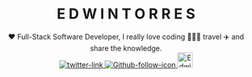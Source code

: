 <h1 align="center">E D W I N   T O R R E S</h1>

<div align="center">
      ♥️ Full-Stack Software Developer, I really love coding 👨🏻‍💻 travel ✈️ and share the knowledge.
</div>

<div align="center">
   <!-- Twitter -->
   <a href="https://twitter.com/codesandtags">
      <img src="https://img.shields.io/twitter/follow/andrebh?label=follow%20me&style=social"
         alt="twitter-link" />
  </a>  
   
   <!-- Github -->
   <a href="https://github.com/codesandtags">
      <img src="https://img.shields.io/github/followers/duarch?label=lunatics&style=social"
         alt="Github-follow-icon" />
   </a>
   
   <!-- DEV profile -->
   <a href="https://dev.to/codesandtags">
      <img src="https://d2fltix0v2e0sb.cloudfront.net/dev-badge.svg" alt="Edwin Torres's DEV Profile" height="30" width="30">
   </a>
</div>
     
<!--
**codesandtags/codesandtags** is a ✨ _special_ ✨ repository because its `README.md` (this file) appears on your GitHub profile.

Here are some ideas to get you started:

- 🔭 I’m currently working on ...
- 🌱 I’m currently learning ...
- 👯 I’m looking to collaborate on ...
- 🤔 I’m looking for help with ...
- 💬 Ask me about ...
- 📫 How to reach me: ...
- 😄 Pronouns: ...
- ⚡ Fun fact: ...
-->

